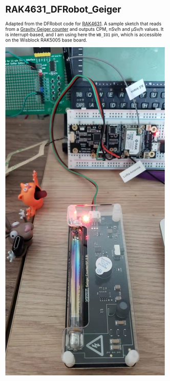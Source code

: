 # RAK4631_DFRobot_Geiger

Adapted from the DFRobot code for [RAK4631](https://store.rakwireless.com/products/rak4631-lpwan-node). A sample sketch that reads from a [Gravity Geiger counter](https://wiki.dfrobot.com/SKU_SEN0463_Gravity_Geiger_Counter_Module) and outputs CPM, nSv/h and μSv/h values. It is interrupt-based, and I am using here the `WB_IO1` pin, which is accessible on the Wisblock RAK5005 base board.

![Photo.jpg](Photo.jpg)